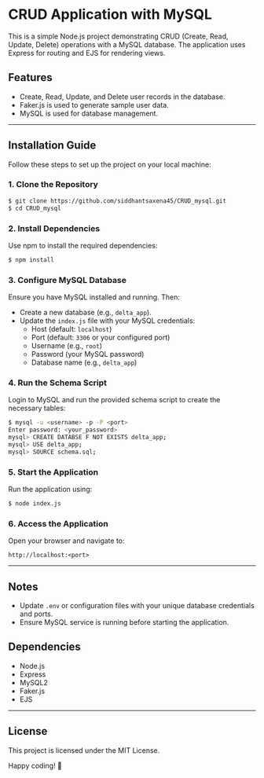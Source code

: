 # CRUD Application with MySQL

This is a simple Node.js project demonstrating CRUD (Create, Read, Update, Delete) operations with a MySQL database. The application uses Express for routing and EJS for rendering views.

## Features
- Create, Read, Update, and Delete user records in the database.
- Faker.js is used to generate sample user data.
- MySQL is used for database management.

---

## Installation Guide

Follow these steps to set up the project on your local machine:

### 1. Clone the Repository
```bash
$ git clone https://github.com/siddhantsaxena45/CRUD_mysql.git
$ cd CRUD_mysql
```

### 2. Install Dependencies
Use npm to install the required dependencies:
```bash
$ npm install
```

### 3. Configure MySQL Database
Ensure you have MySQL installed and running. Then:
- Create a new database (e.g., `delta_app`).
- Update the `index.js` file with your MySQL credentials:
  - Host (default: `localhost`)
  - Port (default: `3306` or your configured port)
  - Username (e.g., `root`)
  - Password (your MySQL password)
  - Database name (e.g., `delta_app`)

### 4. Run the Schema Script
Login to MySQL and run the provided schema script to create the necessary tables:
```bash
$ mysql -u <username> -p -P <port>
Enter password: <your_password>
mysql> CREATE DATABSE F NOT EXISTS delta_app;
mysql> USE delta_app;
mysql> SOURCE schema.sql;
```

### 5. Start the Application
Run the application using:
```bash
$ node index.js
```

### 6. Access the Application
Open your browser and navigate to:
```
http://localhost:<port>
```

---

## Notes
- Update `.env` or configuration files with your unique database credentials and ports.
- Ensure MySQL service is running before starting the application.

## Dependencies
- Node.js
- Express
- MySQL2
- Faker.js
- EJS

---

## License
This project is licensed under the MIT License.

Happy coding! 🚀
